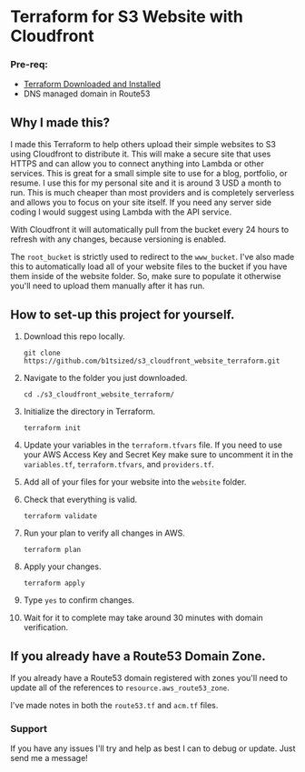 # Terraform for S3 Website with Cloudfront

### Pre-req:

  * [Terraform Downloaded and Installed](https://www.terraform.io/downloads.html)
  * DNS managed domain in Route53

## Why I made this? 

I made this Terraform to help others upload their simple websites to S3 using Cloudfront to distribute it. This will make a secure site that uses HTTPS and can allow you to connect anything into Lambda or other services. This is great for a small simple site to use for a blog, portfolio, or resume. I use this for my personal site and it is around 3 USD a month to run. This is much cheaper than most providers and is completely serverless and allows you to focus on your site itself. If you need any server side coding I would suggest using Lambda with the API service.

With Cloudfront it will automatically pull from the bucket every 24 hours to refresh with any changes, because versioning is enabled.

The `root_bucket` is strictly used to redirect to the `www_bucket`. I've also made this to automatically load all of your website files to the bucket if you have them inside of the website folder. So, make sure to populate it otherwise you'll need to upload them manually after it has run.

## How to set-up this project for yourself.

1. Download this repo locally.

    `git clone https://github.com/b1tsized/s3_cloudfront_website_terraform.git`

2. Navigate to the folder you just downloaded.

    `cd ./s3_cloudfront_website_terraform/`

3. Initialize the directory in Terraform.

    `terraform init`

4. Update your variables in the `terraform.tfvars` file. If you need to use your AWS Access Key and Secret Key make sure to uncomment it in the `variables.tf`, `terraform.tfvars`, and `providers.tf`.

5. Add all of your files for your website into the `website` folder.

6. Check that everything is valid.

    `terraform validate`

7. Run your plan to verify all changes in AWS.

    `terraform plan`

8. Apply your changes.

    `terraform apply`

9. Type `yes` to confirm changes.

10. Wait for it to complete may take around 30 minutes with domain verification.

## If you already have a Route53 Domain Zone.

If you already have a Route53 domain registered with zones you'll need to update all of the references to `resource.aws_route53_zone`. 

I've made notes in both the `route53.tf` and `acm.tf` files.

### Support

If you have any issues I'll try and help as best I can to debug or update. Just send me a message!